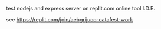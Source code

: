 test nodejs and express server on replit.com online tool I.D.E.

see https://replit.com/join/aebgrijuoo-catafest-work
